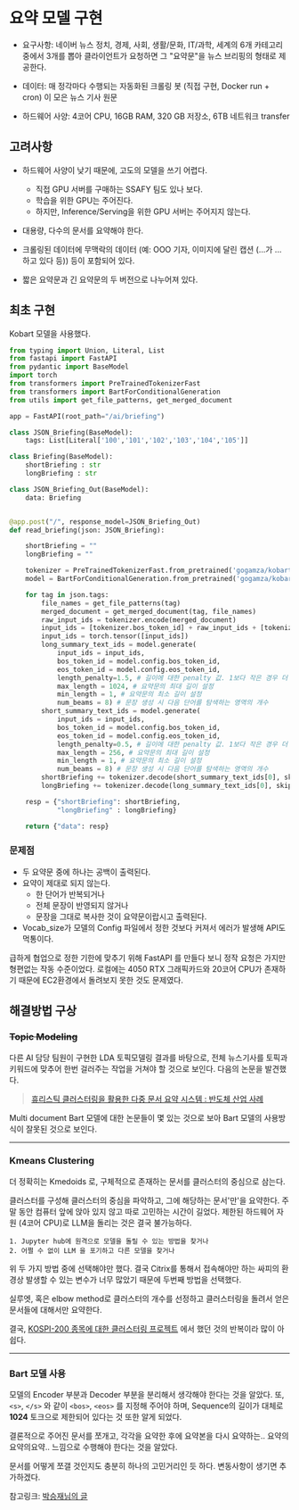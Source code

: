 # 요약 모델 구현

- 요구사항: 네이버 뉴스 정치, 경제, 사회, 생활/문화, IT/과학, 세계의 6개 카테고리 중에서 3개를 뽑아 클라이언트가 요청하면 그 "요약문"을 뉴스 브리핑의 형태로 제공한다.

- 데이터: 매 정각마다 수행되는 자동화된 크롤링 봇 (직접 구현, Docker run + cron) 이 모은 뉴스 기사 원문

- 하드웨어 사양: 4코어 CPU, 16GB RAM, 320 GB 저장소, 6TB 네트워크 transfer

## 고려사항

- 하드웨어 사양이 낮기 때문에, 고도의 모델을 쓰기 어렵다.

  - 직접 GPU 서버를 구매하는 SSAFY 팀도 있나 보다.
  - 학습을 위한 GPU는 주어진다.
  - 하지만, Inference/Serving을 위한 GPU 서버는 주어지지 않는다.

- 대용량, 다수의 문서를 요약해야 한다.

- 크롤링된 데이터에 무맥락의 데이터 (예: OOO 기자, 이미지에 달린 캡션 (...가 ... 하고 있다 등)) 등이 포함되어 있다.

- 짧은 요약문과 긴 요약문의 두 버전으로 나누어져 있다.

## 최초 구현

Kobart 모델을 사용했다.

```python
from typing import Union, Literal, List
from fastapi import FastAPI
from pydantic import BaseModel
import torch
from transformers import PreTrainedTokenizerFast
from transformers import BartForConditionalGeneration
from utils import get_file_patterns, get_merged_document

app = FastAPI(root_path="/ai/briefing")

class JSON_Briefing(BaseModel):
    tags: List[Literal['100','101','102','103','104','105']]

class Briefing(BaseModel):
    shortBriefing : str
    longBriefing : str

class JSON_Briefing_Out(BaseModel):
    data: Briefing


@app.post("/", response_model=JSON_Briefing_Out)
def read_briefing(json: JSON_Briefing):

    shortBriefing = ""
    longBriefing = ""

    tokenizer = PreTrainedTokenizerFast.from_pretrained('gogamza/kobart-summarization')
    model = BartForConditionalGeneration.from_pretrained('gogamza/kobart-summarization')

    for tag in json.tags:
        file_names = get_file_patterns(tag)
        merged_document = get_merged_document(tag, file_names)
        raw_input_ids = tokenizer.encode(merged_document)
        input_ids = [tokenizer.bos_token_id] + raw_input_ids + [tokenizer.eos_token_id]
        input_ids = torch.tensor([input_ids])
        long_summary_text_ids = model.generate(
            input_ids = input_ids,
            bos_token_id = model.config.bos_token_id,
            eos_token_id = model.config.eos_token_id,
            length_penalty=1.5, # 길이에 대한 penalty 값. 1보다 작은 경우 더 짧은 문장을 생성하도록 유도하며, 1보다 클 경우 길이가 더 긴 문장을 유도
            max_length = 1024, # 요약문의 최대 길이 설정
            min_length = 1, # 요약문의 최소 길이 설정
            num_beams = 8) # 문장 생성 시 다음 단어를 탐색하는 영역의 개수
        short_summary_text_ids = model.generate(
            input_ids = input_ids,
            bos_token_id = model.config.bos_token_id,
            eos_token_id = model.config.eos_token_id,
            length_penalty=0.5, # 길이에 대한 penalty 값. 1보다 작은 경우 더 짧은 문장을 생성하도록 유도하며, 1보다 클 경우 길이가 더 긴 문장을 유도
            max_length = 256, # 요약문의 최대 길이 설정
            min_length = 1, # 요약문의 최소 길이 설정
            num_beams = 8) # 문장 생성 시 다음 단어를 탐색하는 영역의 개수
        shortBriefing += tokenizer.decode(short_summary_text_ids[0], skip_special_tokens=True)
        longBriefing += tokenizer.decode(long_summary_text_ids[0], skip_special_tokens=True)

    resp = {"shortBriefing": shortBriefing,
            "longBriefing" : longBriefing}

    return {"data": resp}
```

### 문제점

- 두 요약문 중에 하나는 공백이 출력된다.
- 요약이 제대로 되지 않는다.
  - 한 단어가 반복되거나
  - 전체 문장이 반영되지 않거나
  - 문장을 그대로 복사한 것이 요약문이랍시고 출력된다.
- Vocab_size가 모델의 Config 파일에서 정한 것보다 커져서 에러가 발생해 API도 먹통이다.

급하게 협업으로 정한 기한에 맞추기 위해 FastAPI 를 만들다 보니 정작 요청은 가지만 형편없는 작동 수준이었다.
로컬에는 4050 RTX 그래픽카드와 20코어 CPU가 존재하기 때문에 EC2환경에서 돌려보지 못한 것도 문제였다.

## 해결방법 구상

### ~~Topic Modeling~~

다른 AI 담당 팀원이 구현한 LDA 토픽모델링 결과를 바탕으로, 전체 뉴스기사를 토픽과 키워드에 맞추어 한번 걸러주는 작업을 거쳐야 할 것으로 보인다.
다음의 논문을 발견했다.

> [휴리스틱 클러스터링을 활용한 다중 문서 요약 시스템 : 반도체 산업 사례](http://journal.dcs.or.kr/xml/34061/34061.pdf)

Multi document Bart 모델에 대한 논문들이 몇 있는 것으로 보아 Bart 모델의 사용방식이 잘못된 것으로 보인다.

---

### Kmeans Clustering

더 정확히는 Kmedoids 로, 구체적으로 존재하는 문서를 클러스터의 중심으로 삼는다.

클러스터를 구성해 클러스터의 중심을 파악하고, 그에 해당하는 문서'만'을 요약한다. 주말 동안 컴퓨터 앞에 앉아 있지 않고 따로 고민하는 시간이 길었다.
제한된 하드웨어 자원 (4코어 CPU)로 LLM을 돌리는 것은 결국 불가능하다.

    1. Jupyter hub에 원격으로 모델을 돌릴 수 있는 방법을 찾거나
    2. 어쩔 수 없이 LLM 을 포기하고 다른 모델을 찾거나

위 두 가지 방법 중에 선택해야만 했다. 결국 Citrix를 통해서 접속해야만 하는 싸피의 환경상 발생할 수 있는 변수가 너무 많았기 때문에 두번째 방법을 선택했다.

실루엣, 혹은 elbow method로 클러스터의 개수를 선정하고 클러스터링을 돌려서 얻은 문서들에 대해서만 요약한다.

결국, [KOSPI-200 종목에 대한 클러스터링 프로젝트](https://github.com/Dohyungh/PJT-Clustering-KOSPI200) 에서 했던 것의 반복이라 많이 아쉽다.

---

### Bart 모델 사용

모델의 Encoder 부분과 Decoder 부분을 분리해서 생각해야 한다는 것을 알았다.
또, `<s>`, `</s>` 와 같이 `<bos>`, `<eos>` 를 지정해 주어야 하며,
Sequence의 길이가 대체로 **1024** 토크으로 제한되어 있다는 것 또한 알게 되었다.

결론적으로 주어진 문서를 쪼개고, 각각을 요약한 후에 요약본을 다시 요약하는.. 요약의요약의요약.. 느낌으로 수행해야 한다는 것을 알았다.

문서를 어떻게 쪼갤 것인지도 충분히 하나의 고민거리인 듯 하다. 변동사항이 생기면 추가하겠다.

참고링크: [박승재님의 글](https://int-i.github.io/python/2023-08-07/huggingface-pipeline-summarization/)
